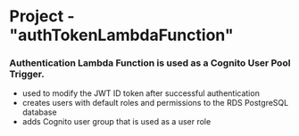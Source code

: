 # Project - "authTokenLambdaFunction"
### **Authentication Lambda Function is used as a Cognito User Pool Trigger.**
- used to modify the JWT ID token after successful authentication
- creates users with default roles and permissions to the RDS PostgreSQL database  
- adds Cognito user group that is used as a user role
